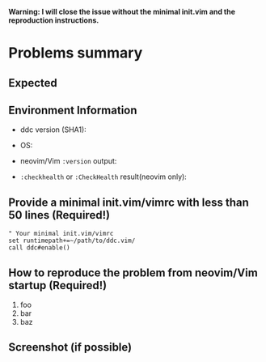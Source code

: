 **Warning:  I will close the issue without the minimal init.vim and the reproduction instructions.**

# Problems summary


## Expected


## Environment Information

 * ddc version (SHA1):

 * OS:

 * neovim/Vim `:version` output:

 * `:checkhealth` or `:CheckHealth` result(neovim only):

## Provide a minimal init.vim/vimrc with less than 50 lines (Required!)

```vim
" Your minimal init.vim/vimrc
set runtimepath+=~/path/to/ddc.vim/
call ddc#enable()
```


## How to reproduce the problem from neovim/Vim startup (Required!)

 1. foo
 2. bar
 3. baz


## Screenshot (if possible)


